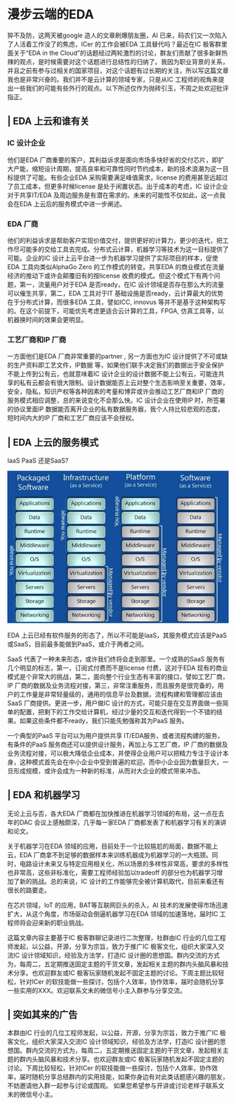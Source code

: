 # 漫步云端的EDA

猝不及防，这两天被google 造人的文章刷爆朋友圈，AI 已来，码农们又一次陷入了人活着工作没了的焦虑，ICer 的工作会被EDA 工具替代吗？最近在IC 极客群里面关于“EDA in the Cloud”的话题经过两轮激烈的讨论，群友们贡献了很多新鲜热辣的观点，是时候需要对这个话题进行总结性的归纳了。我因为职业背景的关系，并且之前有参与过相关的国家项目，对这个话题有过长期的关注，所以写这篇文章我也是非常兴奋的。我们并不是云计算的领域专家，只是从IC 工程师的视角来提出一些我们的可能有些外行的观点。以下所述仅作为抛砖引玉，不周之处欢迎批评指正。

## | EDA 上云和谁有关

### IC 设计企业

他们是EDA 厂商重要的客户，其利益诉求是面向市场多快好省的交付芯片，即扩大产能，缩短设计周期，提高良率和可靠性同时节约成本，新的技术浪潮为这一目标提供了可能。有些企业EDA 采购需要满足峰值需求，license 的费用甚至远超过了员工成本，但更多时候license 是处于闲置状态。出于成本的考虑，IC 设计企业对于共享IT/EDA 及周边服务是有潜在需求的。未来的可能性不仅如此，这一点我会在EDA 上云后的服务模式中进一步阐述。

### EDA 厂商

他们的利益诉求是帮助客户实现价值交付，提供更好的计算力，更少的迭代，把工作尽可能多的交给工具去完成。分布式云计算，机器学习等技术为这一目标提供了可能。企业的IC 设计上云平台进一步为机器学习提供了实际项目的样本，促使EDA 工具向类似AlphaGo Zero 的工作模式的转变。共享EDA 的商业模式在流量经济的推动下或许会颠覆旧有的按license 收费的模式。但这个模式下有两个问题，第一，流量用户对于EDA 是否ready，在IC 设计领域是否存在那么大的流量可以催生共享，第二，EDA 工具对于IT 基础设施是否ready，云计算最大的优势在于分布式计算，而很多EDA 工具，譬如ICC, innovus 等并不是基于这种架构写的。在这个前提下，可能优先考虑更适合云计算的工具，FPGA, 仿真工具等，以机器换时间的效果会更明显。

### 工艺厂商和IP 厂商

一方面他们是EDA 厂商非常重要的partner , 另一方面也为IC 设计提供了不可或缺的生产资料即工艺文件，IP数据 等，如果他们联手决定我们的数据出于安全保护不能上传到公有云，也就意味着IC 设计企业的设计数据不能上公有云，可能连共享的私有云都会有很大限制。设计数据能否上云对整个生态影响至关重要，效率，安全，隐私，知识产权等各种因素的考量和博弈或许会推动工艺厂商和IP 厂商的服务模式相应调整，总的来说变化不会那么快。IC 设计企业在使用IP 时，所签署的协议里面IP 数据能否离开企业的私有数据服务器，我个人持比较悲观的态度，短时间内大的IP 厂商和工艺厂商应该不会授权。

## | EDA 上云的服务模式

​IaaS PaaS 还是SaaS?

![图片来自网络](../res/img/as_service.jpg)

EDA 上云已经有软件服务的形态了，所以不可能是IaaS，其服务模式应该是PaaS 或SaaS，目前最多能做到PaaS，或介于两者之间。

SaaS 代表了一种未来形态，或许我们终将会走到那里。一个成熟的SaaS 服务有几个明显的标志，第一，订阅式付费而不是license 付费，这对于EDA 现有的商业模式是个非常大的挑战，第二，面向整个行业生态有丰富的接口，譬如工艺厂商，IP 厂商的数据及业务流程对接，第三，非常注重服务，而且服务是很完备的，用户的工作量是非常轻量级的，通用的信息平台及数据，流程构建和管理都应该由SaaS 厂商提供。更进一步，用户做IC 设计的方式，可能只是在交互界面做一些简单的配置，把剩下的工作交给计算机，经过少量的交互和迭代得到一个不错的结果。如果这些条件都不ready，我们只能先勉强称其为PaaS 服务。

一个典型的PaaS 平台可以为用户提供共享 IT/EDA服务，或者流程构建的服务，有条件的PaaS 服务商还可以提供设计服务，再加上与工艺厂商，IP 厂商的数据及业务流程对接，可以极大降低企业成本，并使得企业用户可以把精力专注于设计本身，这种模式首先会在中小企业中受到普遍的欢迎。而中小企业因为数量巨大，一旦形成规模，或许会成为一种新的标准，从而对大企业的模式带来冲击。

## | EDA 和机器学习

无论上云与否，各大EDA 厂商都在加快推进在机器学习领域的布局，这一点在去年的DAC 会议上感触颇深，几乎每一家EDA 厂商都发表了和机器学习有关的演讲和论文。

关于机器学习在EDA 领域的应用，目前处于一个比较尴尬的局面，数据不能上云，EDA 厂商拿不到足够的数据样本来训练机器成为机器学习的一大瓶颈。同时，电路设计未来又与特定应用相关化，所以场景的多样性非常高，要求的多样性也非常高，这些非标准化，需要工程师经验加以tradeoff 的部分也为机器学习增加了新的挑战。总的来说，IC 设计的工作能够完全被计算机取代，目前来看还有很长的路要走。

在芯片领域，IoT 的应用，BAT等互联网巨头的杀入，AI 技术的发展使得市场迅速扩大，从这个角度，市场驱动会倒逼机器学习在EDA 领域的加速落地，届时IC 工程师将会迎来新的职业挑战。

这篇文章内容主要基于IC 极客群聊记录进行二次整理，社群由IC 行业的几位工程师发起，以公益，开源，分享为宗旨，致力于推广IC 极客文化，组织大家深入交流IC 设计领域知识，经验及方法学，打造IC 设计圈的思想国。群内交流的方式为，每周二，五定期推送固定主题的干货文章，发起相关主题的群内头脑风暴和技术分享。也欢迎群友或IC 极客玩家随机发起不固定主题的讨论。下周主题比较轻松，针对ICer 的软技能做一些探讨，包括个人效率，协作效率，届时会随机分享一些实用的XXX。欢迎联系文末的微信号小主入群参与分享交流。

## | 突如其来的广告

本群由IC 行业的几位工程师发起，以公益，开源，分享为宗旨，致力于推广IC 极客文化，组织大家深入交流IC 设计领域知识，经验及方法学，打造IC 设计圈的思想国。群内交流的方式为，每周二，五定期推送固定主题的干货文章，发起相关主题的群内头脑风暴和技术分享。也欢迎群友或IC 极客玩家随机发起不固定主题的讨论。下周比较轻松，针对ICer 的软技能做一些探讨，包括个人效率，协作效率，届时随机分享总结群内的实用技能，如果你身边有对此类话题感兴趣的朋友，不妨邀请他入群一起参与讨论或围观。 如果您希望参与开讲或讨论老样子联系文末的微信号小主。